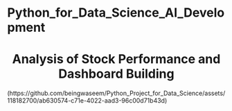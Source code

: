 # Python_for_Data_Science_AI_Development
<h1 align="center">Analysis of Stock Performance and Dashboard Building</h1>
(https://github.com/beingwaseem/Python_Project_for_Data_Science/assets/118182700/ab630574-c71e-4022-aad3-96c00d71b43d)
